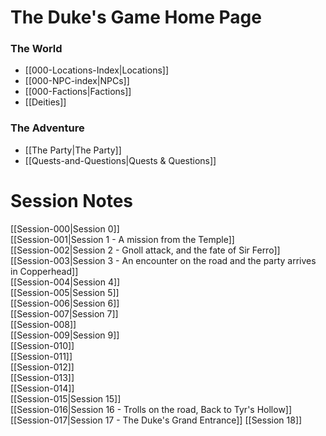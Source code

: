 # The Duke's Game Home Page

### The World
- [[000-Locations-Index|Locations]]
- [[000-NPC-index|NPCs]]
- [[000-Factions|Factions]]
- [[Deities]]

### The Adventure
- [[The Party|The Party]]
- [[Quests-and-Questions|Quests & Questions]]

# Session Notes
[[Session-000|Session 0]]  
[[Session-001|Session 1 - A mission from the Temple]]  
[[Session-002|Session 2 - Gnoll attack, and the fate of Sir Ferro]]  
[[Session-003|Session 3 - An encounter on the road and the party arrives in Copperhead]]  
[[Session-004|Session 4]]  
[[Session-005|Session 5]]  
[[Session-006|Session 6]]  
[[Session-007|Session 7]]  
[[Session-008]]  
[[Session-009|Session 9]]  
[[Session-010]]  
[[Session-011]]  
[[Session-012]]  
[[Session-013]]  
[[Session-014]]  
[[Session-015|Session 15]]  
[[Session-016|Session 16 - Trolls on the road, Back to Tyr's Hollow]]  
[[Session-017|Session 17 - The Duke's Grand Entrance]]
[[Session 18]]


